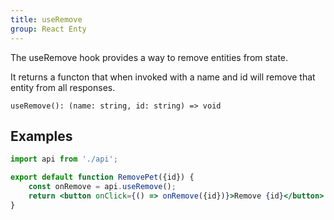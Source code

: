 ```yaml
---
title: useRemove
group: React Enty
---
```


The useRemove hook provides a way to remove entities from state.

It returns a functon that when invoked with a name and id will remove that entity from all responses.

```flow
useRemove(): (name: string, id: string) => void
```

## Examples

```jsx
import api from './api';

export default function RemovePet({id}) {
    const onRemove = api.useRemove();
    return <button onClick={() => onRemove({id})}>Remove {id}</button>
}
```
